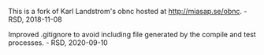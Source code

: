 
This is a fork of Karl Landstrom's obnc hosted at
http://miasap.se/obnc.  - RSD, 2018-11-08

Improved .gitignore to avoid including file generated
by the compile and test processes. - RSD, 2020-09-10
